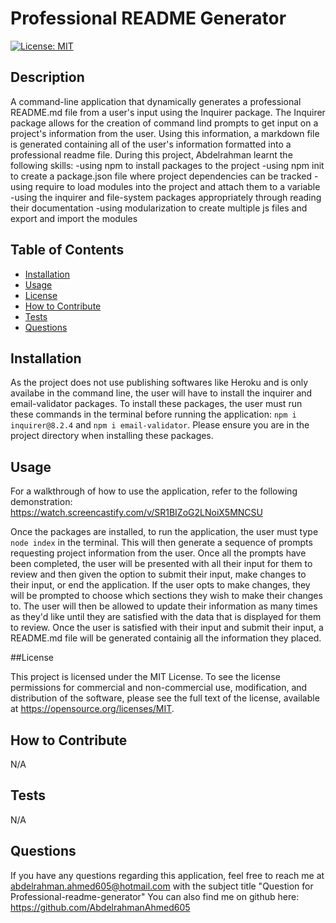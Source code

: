 # Professional README Generator

[![License: MIT](https://img.shields.io/badge/License-MIT-yellow.svg)](https://opensource.org/licenses/MIT)

## Description

A command-line application that dynamically generates a professional README.md file from a user's input using the Inquirer package. The Inquirer package allows for the creation of command lind prompts to get input on a project's information from the user. Using this information, a markdown file is generated containing all of the user's information formatted into a professional readme file. During this project, Abdelrahman learnt the following skills: 
-using npm to install packages to the project 
-using npm init to create a package.json file where project dependencies can be tracked 
-using require to load modules into the project and attach them to a variable 
-using the inquirer and file-system packages appropriately through reading their documentation 
-using modularization to create multiple js files and export and import the modules

## Table of Contents

- [Installation](#installation)
- [Usage](#usage)
- [License](#license)
- [How to Contribute](#how-to-contribute)
- [Tests](#tests)
- [Questions](#questions)

## Installation

As the project does not use publishing softwares like Heroku and is only availabe in the command line, the user will have to install the inquirer and email-validator packages. To install these packages, the user must run these commands in the terminal before running the application: `npm i inquirer@8.2.4` and `npm i email-validator`. Please ensure you are in the project directory when installing these packages.

## Usage

For a walkthrough of how to use the application, refer to the following demonstration: https://watch.screencastify.com/v/SR1BIZoG2LNoiX5MNCSU

Once the packages are installed, to run the application, the user must type `node index` in the terminal.  This will then generate a sequence of prompts requesting project information from the user. Once all the prompts have been completed, the user will be presented with all their input for them to review and then given the option to submit their input, make changes to their input, or end the application. If the user opts to make changes, they will be prompted to choose which sections they wish to make their changes to. The user will then be allowed to update their information as many times as they'd like until they are satisfied with the data that is displayed for them to review. Once the user is satisfied with their input and submit their input, a README.md file will be generated containig all the information they placed.

##License

This project is licensed under the MIT License. To see the license permissions for commercial and non-commercial use, modification, and distribution of the software, please see the full text of the license, available at https://opensource.org/licenses/MIT.

## How to Contribute

N/A

## Tests

N/A

## Questions

If you have any questions regarding this application, feel free to reach me at abdelrahman.ahmed605@hotmail.com with the subject title "Question for Professional-readme-generator"
You can also find me on github here: https://github.com/AbdelrahmanAhmed605
